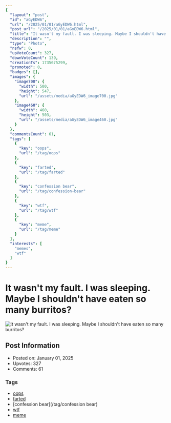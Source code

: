 ```yaml
---
{
  "layout": "post",
  "id": "aGyEDW6",
  "url": "/2025/01/01/aGyEDW6.html",
  "post_url": "/2025/01/01/aGyEDW6.html",
  "title": "It wasn't my fault. I was sleeping. Maybe I shouldn't have eaten so many burritos?",
  "description": "",
  "type": "Photo",
  "nsfw": 0,
  "upVoteCount": 327,
  "downVoteCount": 139,
  "creationTs": 1735675299,
  "promoted": 0,
  "badges": [],
  "images": {
    "image700": {
      "width": 500,
      "height": 547,
      "url": "/assets/media/aGyEDW6_image700.jpg"
    },
    "image460": {
      "width": 460,
      "height": 503,
      "url": "/assets/media/aGyEDW6_image460.jpg"
    }
  },
  "commentsCount": 61,
  "tags": [
    {
      "key": "oops",
      "url": "/tag/oops"
    },
    {
      "key": "farted",
      "url": "/tag/farted"
    },
    {
      "key": "confession bear",
      "url": "/tag/confession-bear"
    },
    {
      "key": "wtf",
      "url": "/tag/wtf"
    },
    {
      "key": "meme",
      "url": "/tag/meme"
    }
  ],
  "interests": [
    "memes",
    "wtf"
  ]
}
---
```


# It wasn't my fault. I was sleeping. Maybe I shouldn't have eaten so many burritos?

![It wasn't my fault. I was sleeping. Maybe I shouldn't have eaten so many burritos?](/assets/media/aGyEDW6_image700.jpg)

## Post Information

- Posted on: January 01, 2025
- Upvotes: 327
- Comments: 61

### Tags

- [oops](/tag/oops)
- [farted](/tag/farted)
- [confession bear](/tag/confession bear)
- [wtf](/tag/wtf)
- [meme](/tag/meme)
